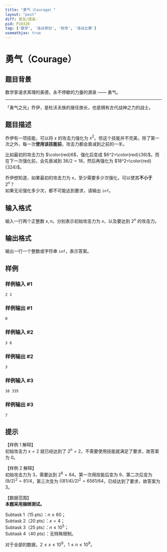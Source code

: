```yaml
---
title: "勇气（Courage）"
layout: "post"
diff: 普及/提高-
pid: P10320
tag: ['数学', '洛谷原创', '枚举', '洛谷比赛']
usemathjax: true
---
```


# 勇气（Courage）
## 题目背景

数学家渴求真理的美德，永不停歇的力量的源泉 —— 勇气。
****
「勇气之光」乔伊，是杜沃夫族的接任族长，也是拥有古代战神之力的战士。
## 题目描述

乔伊有一项技能，可以将 $x$ 的攻击力强化为 $x^2$。但这个技能并不完美，除了第一次之外，每一次**使用该技能前**，攻击力都会衰减到之前的一半。

比如最初的攻击力为 $\color{red}6$，强化后变成 $6^2=\color{red}{36}$。而在下一次强化前，会先衰减到 $36/2=18$，然后再强化为 $18^2=\color{red}{324}$。

乔伊想知道，如果最初的攻击力为 $x$，至少需要多少次强化，可以使其**不小于** $2^n$？  
如果无论强化多少次，都不可能达到要求，请输出 `inf`。
## 输入格式

输入一行两个正整数 $x,n$。分别表示初始攻击力为 $x$，以及要达到 $2^n$ 的攻击力。
## 输出格式

输出一行一个整数或字符串 `inf`，表示答案。
## 样例

### 样例输入 #1
```
2 1
```
### 样例输出 #1
```
0
```
### 样例输入 #2
```
3 6
```
### 样例输出 #2
```
3
```
### 样例输入 #3
```
16 335
```
### 样例输出 #3
```
7
```
## 提示

【样例 $1$ 解释】  
初始攻击力 $x=2$ 就已经达到了 $2^n=2$，不需要使用技能就满足了要求，故答案为 $0$。

【样例 $2$ 解释】  
初始攻击力为 $3$，需要达到 $2^6=64$。第一次用技能后变为 $9$，第二次后变为 $(9/2)^2=81/4$，第三次变为 $((81/4)/2)^2=6561/64$，已经达到了要求，故答案为 $3$。

【数据范围】  
**本题采用捆绑测试。**  

Subtask 1（15 pts）：$n\le 60$；  
Subtask 2（20 pts）：$x=4$；  
Subtask 3（25 pts）：$n\le 10^5$；  
Subtask 4（40 pts）：无特殊限制。

对于全部的数据，$2\le x\le 10^9$，$1\le n \le 10^9$。

